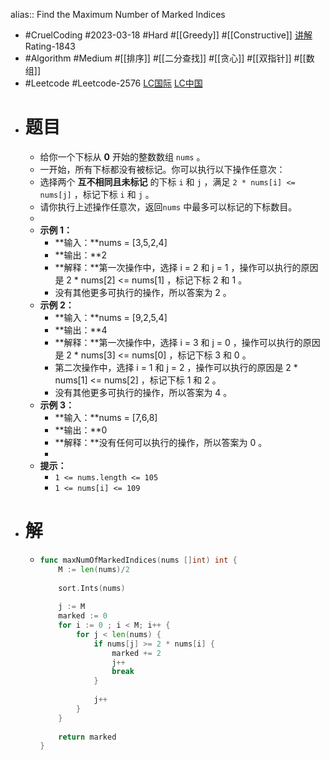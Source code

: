 alias:: Find the Maximum Number of Marked Indices

- #CruelCoding #2023-03-18 #Hard #[[Greedy]] #[[Constructive]] [讲解](https://youtu.be/lO7HAZUBzok) Rating-1843
- #Algorithm #Medium #[[排序]] #[[二分查找]] #[[贪心]] #[[双指针]] #[[数组]]
- #Leetcode #Leetcode-2576 [LC国际](https://leetcode.com/problems/find-the-maximum-number-of-marked-indices/) [LC中国](https://leetcode.cn/problems/find-the-maximum-number-of-marked-indices/)
- # 题目
	- 给你一个下标从 **0** 开始的整数数组 `nums` 。
	- 一开始，所有下标都没有被标记。你可以执行以下操作任意次：
	- 选择两个 **互不相同且未标记** 的下标 `i` 和 `j` ，满足 `2 * nums[i] <= nums[j]` ，标记下标 `i` 和 `j` 。
	- 请你执行上述操作任意次，返回`nums` 中最多可以标记的下标数目。
	-
	- **示例 1：**
		- **输入：**nums = [3,5,2,4]
		- **输出：**2
		- **解释：**第一次操作中，选择 i = 2 和 j = 1 ，操作可以执行的原因是 2 \* nums[2] <= nums[1] ，标记下标 2 和 1 。
		- 没有其他更多可执行的操作，所以答案为 2 。
	- **示例 2：**
		- **输入：**nums = [9,2,5,4]
		- **输出：**4
		- **解释：**第一次操作中，选择 i = 3 和 j = 0 ，操作可以执行的原因是 2 \* nums[3] <= nums[0] ，标记下标 3 和 0 。
		- 第二次操作中，选择 i = 1 和 j = 2 ，操作可以执行的原因是 2 \* nums[1] <= nums[2] ，标记下标 1 和 2 。
		- 没有其他更多可执行的操作，所以答案为 4 。
	- **示例 3：**
		- **输入：**nums = [7,6,8]
		- **输出：**0
		- **解释：**没有任何可以执行的操作，所以答案为 0 。
		-
	- **提示：**
		- `1 <= nums.length <= 105`
		- `1 <= nums[i] <= 109`
- # 解
	- ```go
	  func maxNumOfMarkedIndices(nums []int) int {
	      M := len(nums)/2
	      
	      sort.Ints(nums)
	      
	      j := M
	      marked := 0
	      for i := 0 ; i < M; i++ {
	          for j < len(nums) {
	              if nums[j] >= 2 * nums[i] {
	                  marked += 2
	                  j++
	                  break
	              }
	              
	              j++
	          }
	      }
	      
	      return marked
	  }
	  ```